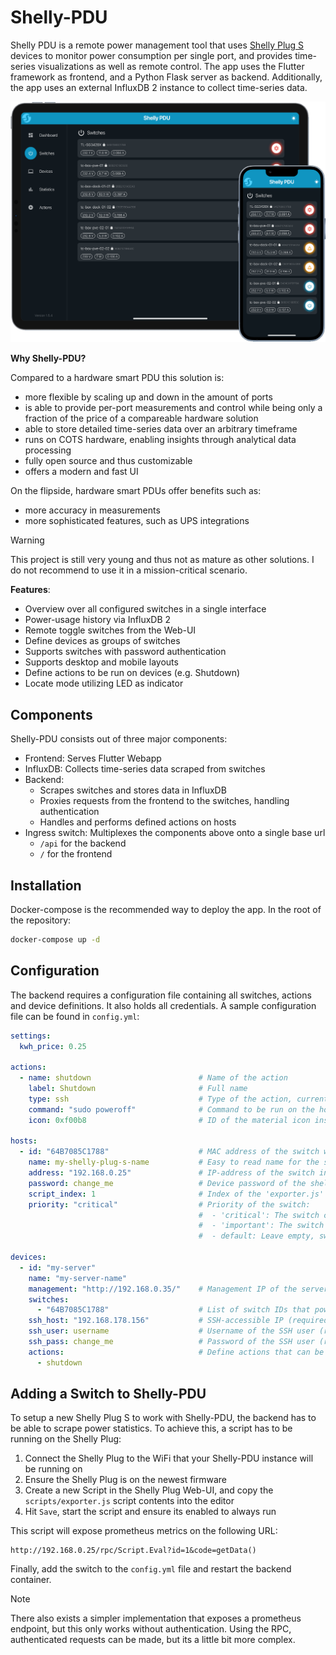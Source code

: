 # Shelly-PDU

Shelly PDU is a remote power management tool that uses [Shelly Plug S](https://www.shelly.com/en-de/products/product-overview/shelly-plus-plug-s) devices to monitor power consumption per single port, and provides time-series visualizations as well as remote control. The app uses the Flutter framework as frontend, and a Python Flask server as backend. Additionally, the app uses an external InfluxDB 2 instance to collect time-series data.

![Dashboard](./screenshots/mockup.png)

**Why Shelly-PDU?**

Compared to a hardware smart PDU this solution is:

- more flexible by scaling up and down in the amount of ports
- is able to provide per-port measurements and control while being only a fraction of the price of a compareable hardware solution
- able to store detailed time-series data over an arbitrary timeframe
- runs on COTS hardware, enabling insights through analytical data processing
- fully open source and thus customizable
- offers a modern and fast UI

On the flipside, hardware smart PDUs offer benefits such as:

- more accuracy in measurements
- more sophisticated features, such as UPS integrations

> [!WARNING]  
> This project is still very young and thus not as mature as other solutions. I do not recommend to use it in a mission-critical scenario.

**Features**:

- Overview over all configured switches in a single interface
- Power-usage history via InfluxDB 2
- Remote toggle switches from the Web-UI
- Define devices as groups of switches
- Supports switches with password authentication
- Supports desktop and mobile layouts
- Define actions to be run on devices (e.g. Shutdown)
- Locate mode utilizing LED as indicator

## Components

Shelly-PDU consists out of three major components:

- Frontend: Serves Flutter Webapp
- InfluxDB: Collects time-series data scraped from switches
- Backend:
  - Scrapes switches and stores data in InfluxDB
  - Proxies requests from the frontend to the switches, handling authentication
  - Handles and performs defined actions on hosts
- Ingress switch: Multiplexes the components above onto a single base url
  - `/api` for the backend
  - `/` for the frontend

## Installation

Docker-compose is the recommended way to deploy the app. In the root of the repository:

```sh
docker-compose up -d
```

## Configuration

The backend requires a configuration file containing all switches, actions and device definitions. It also holds all credentials. A sample configuration file can be found in `config.yml`:

```yml
settings:
  kwh_price: 0.25

actions:
  - name: shutdown                        # Name of the action
    label: Shutdown                       # Full name
    type: ssh                             # Type of the action, currently only 'ssh' supported
    command: "sudo poweroff"              # Command to be run on the host
    icon: 0xf00b8                         # ID of the material icon inside flutter

hosts:
  - id: "64B7085C1788"                    # MAC address of the switch without ':'
    name: my-shelly-plug-s-name           # Easy to read name for the switch
    address: "192.168.0.25"               # IP-address of the switch in the network, ensure static IP
    password: change_me                   # Device password of the shelly plug, remove if no password is set
    script_index: 1                       # Index of the 'exporter.js' script. Open the script editor in the shelly web-ui to obtain the index, e.g. http://192.168.0.25/#/script/1
    priority: "critical"                  # Priority of the switch:
                                          #  - 'critical': The switch cannot be turned off
                                          #  - 'important': The switch can only be turned of with a long press on the power button
                                          #  - default: Leave empty, switch can be turned of with tap on the power button

devices:
  - id: "my-server"
    name: "my-server-name"
    management: "http://192.168.0.35/"    # Management IP of the server, like IPMI or Web-UI
    switches:
      - "64B7085C1788"                    # List of switch IDs that power this server
    ssh_host: "192.168.178.156"           # SSH-accessible IP (required if actions are defined)
    ssh_user: username                    # Username of the SSH user (required if actions are defined)
    ssh_pass: change_me                   # Password of the SSH user (required if actions are defined)
    actions:                              # Define actions that can be performed on this host (optional)
      - shutdown
```

## Adding a Switch to Shelly-PDU

To setup a new Shelly Plug S to work with Shelly-PDU, the backend has to be able to scrape power statistics. To achieve this, a script has to be running on the Shelly Plug:

1. Connect the Shelly Plug to the WiFi that your Shelly-PDU instance will be running on
2. Ensure the Shelly Plug is on the newest firmware
3. Create a new Script in the Shelly Plug Web-UI, and copy the `scripts/exporter.js` script contents into the editor
4. Hit `Save`, start the script and ensure its enabled to always run

This script will expose prometheus metrics on the following URL:

```
http://192.168.0.25/rpc/Script.Eval?id=1&code=getData()
```

Finally, add the switch to the `config.yml` file and restart the backend container.

> [!NOTE]  
> There also exists a simpler implementation that exposes a prometheus endpoint, but this only works without authentication. Using the RPC, authenticated requests can be made, but its a little bit more complex.
